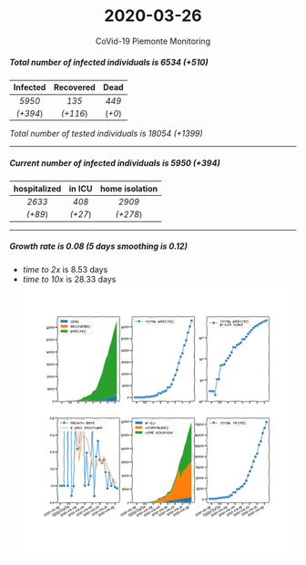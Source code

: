 <div align='center'>

# 2020-03-26
CoVid-19 Piemonte Monitoring
</div>

##### Total number of infected individuals is 6534 (+510)
Infected | Recovered | Dead
:---: | :---: | :---:
*5950* | *135* | *449*
*(+394*) | *(+116*) | (*+0*)

*Total number of tested individuals is 18054 (+1399)*
***
##### Current number of infected individuals is 5950 (+394)
hospitalized | in ICU | home isolation
:---: | :---: | :---:
*2633* |*408* |*2909*
*(+89*) |*(+27*) |*(+278*)
***
##### Growth rate is 0.08 (5 days smoothing is 0.12)
- *time to 2x* is 8.53 days
- *time to 10x* is 28.33 days
![stats][stats]

[stats]: stats_Piemonte.png
